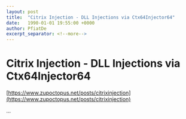 ```yaml
---
layout: post
title:  "Citrix Injection - DLL Injections via Ctx64Injector64"
date:   1990-01-01 19:55:00 +0000
author: PfiatDe
excerpt_separator: <!--more-->
---
```


# Citrix Injection - DLL Injections via Ctx64Injector64

[https://www.zupoctopus.net/posts/citrixinjection](https://www.zupoctopus.net/posts/citrixinjection)

...
<!--more-->
